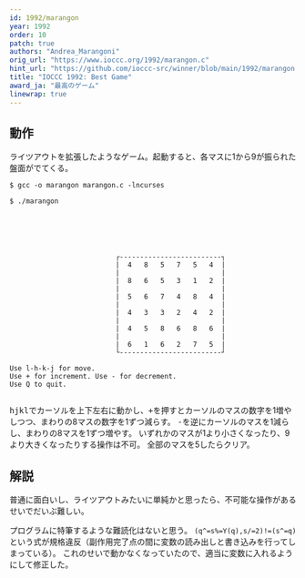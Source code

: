 ```yaml
---
id: 1992/marangon
year: 1992
order: 10
patch: true
authors: "Andrea_Marangoni"
orig_url: "https://www.ioccc.org/1992/marangon.c"
hint_url: "https://github.com/ioccc-src/winner/blob/main/1992/marangon.hint"
title: "IOCCC 1992: Best Game"
award_ja: "最高のゲーム"
linewrap: true
---
```


## 動作

ライツアウトを拡張したようなゲーム。起動すると、各マスに1から9が振られた盤面がでてくる。

```
$ gcc -o marangon marangon.c -lncurses

$ ./marangon
```

```





                          ┌-------------------------┐
                          |  4   8   5   7   5   4  |
                          |                         |
                          |  8   6   5   3   1   2  |
                          |                         |
                          |  5   6   7   4   8   4  |
                          |                         |
                          |  4   3   3   2   4   2  |
                          |                         |
                          |  4   5   8   6   8   6  |
                          |                         |
                          |  6   1   6   2   7   5  |
                          └-------------------------┘

Use l-h-k-j for move.
Use + for increment. Use - for decrement.
Use Q to quit.


```

<kbd>hjkl</kbd>でカーソルを上下左右に動かし、<kbd>+</kbd>を押すとカーソルのマスの数字を1増やしつつ、まわりの8マスの数字を1ずつ減らす。
<kbd>-</kbd>を逆にカーソルのマスを1減らし、まわりの8マスを1ずつ増やす。
いずれかのマスが1より小さくなったり、9より大きくなったりする操作は不可。
全部のマスを5したらクリア。

## 解説

普通に面白いし、ライツアウトみたいに単純かと思ったら、不可能な操作があるせいでだいぶ難しい。

プログラムに特筆するような難読化はないと思う。
`(q^=s%=Y(q),s/=2)!=(s^=q)`という式が規格違反（副作用完了点の間に変数の読み出しと書き込みを行ってしまっている）。
これのせいで動かなくなっていたので、適当に変数に入れるようにして修正した。
